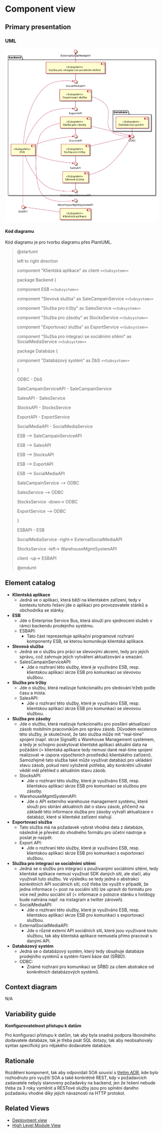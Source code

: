 # Component view
## Primary presentation
### UML
![Component diagram](../assets/prodejni_system_component_diagram.png "Diagram komponent prodejního systému")

#### **Kód diagramu**
Kód diagramu je pro tvorbu diagramu přes PlantUML.

> @startuml
>
> left to right direction
>
> component "Klientská aplikace" as client `<<Subsystem>>`
>
> package Backend {
>
>   component ESB `<<Subsystem>>`
>
>   component "Slevová služba" as SaleCampainService `<<Subsystem>>`
>
>   component "Služba pro tržby" as SalesService `<<Subsystem>>`
>
>   component "Služba pro zásoby" as StocksService `<<Subsystem>>`
>
>   component "Exportovací služba" as ExportService `<<Subsystem>>`
>
>   component "Služba pro integraci se sociálními sítěmi" as SocialMediaService `<<Subsystem>>`
>
>   package Databáze {
>
>   component "Databázový systém" as DbS `<<Subsystem>>`
> 
>   }
>
>   ODBC - DbS
>
>   SaleCampainServiceAPI - SaleCampainService
>
>   SalesAPI - SalesService
>
>   StocksAPI - StocksService
>
>   ExportAPI - ExportService
>
>   SocialMediaAPI - SocialMediaService
>
>   ESB --> SaleCampainServiceAPI
>
>   ESB --> SalesAPI
>
>   ESB --> StocksAPI
>
>   ESB --> ExportAPI
>
>   ESB --> SocialMediaAPI
>
>   SaleCampainService --> ODBC
>
>   SalesService --> ODBC
>
>   StocksService -down-> ODBC
>
>   ExportService --> ODBC
>
> }
>
> ESBAPI - ESB
>
> SocialMediaService -right-> ExternalSocialMediaAPI
>
> StocksService -left-> WarehouseMgmtSystemAPI
>
> client -up-> ESBAPI
>
> @enduml

## Element catalog
- **Klientská aplikace**
    - Jedná se o aplikaci, která běží na klientském zařízení, tedy v kontextu tohoto řešení jde o aplikaci pro provozovatele stánků a obchodníka se stánky.
- **ESB**
    - Jde o Enterprise Service Bus, která slouží pro sjednocení služeb v rámci backendu prodejního systému.
    - ESBAPI:
        - Tato část reprezentuje aplikační programové rozhraní komponenty ESB, se kterou komunikuje klientská aplikace.
- **Slevová služba**
    - Jedná se o službu pro práci se slevovými akcemi, tedy pro jejich správu, což zahrnuje jejich vytváření aktualizování a smazání.
    - SalesCampainServiceAPI:
        - Jde o rozhraní této služby, které je využíváno ESB, resp. klientskou aplikací skrze ESB pro komunkaci se slevovou službou.
- **Služba pro tržby**
    - Jde o službu, která realizuje funkcionalitu pro sledování tržeb podle času a místa.
    - SalesAPI:
        - Jde o rozhraní této služby, které je využíváno ESB, resp. klientskou aplikací skrze ESB pro komunkaci se slevovou službou.
- **Služba pro zásoby**
    - Jde o službu, která realizuje funkcionalitu pro posílání aktualizací zásob mobilním pracovníkům pro správu zásob. Důvodem existence této služby, je skutečnost, že tato služba může mít "real-time" spojení (např. skrze SignalR) s Warehouse Management systémem, a tedy je schopno poskytovat klientské aplikaci aktuální data na požádání (= klientská aplikace tedy nemusí dané real-time spojení realizovat => úspora výpočteních prostředků klientského zařízení). Samozřejmě tato služba také může využívat databázi pro ukládání stavu zásob, pokud není vyloženě potřeba, aby konkrétní uživatel věděl měl přehled o aktuálním stavu zásob.
    - StocksAPI:
        - Jde o rozhraní této služby, které je využíváno ESB, resp. klientskou aplikací skrze ESB pro komunkaci se službou pro zásoby.
    - WarehouseMgmtSystemAPI:
        - Jde o API externího warehouse management systému, které slouží pro sbírání aktuálních dat o stavu zásob, přičemž na základě této informace služba pro zásoby vytváří aktualizace v databázi, které si klientské zařízení stahují.
- **Exportovací služba**
    - Tato služba má na požadavek vybrat vhodná data z databáze, následně je převést do vhodného formátu pro účetní nástroje a poslat je nazpět.
    - Export API:
        - Jde o rozhraní této služby, které je využíváno ESB, resp. klientskou aplikací skrze ESB pro komunkaci s exportovací službou.
- **Služba pro integraci se sociálními sítěmi**
    - Jedná se o službu pro integraci s používanými sociálními sítěmi, tedy klientské aplikace nemusí využívat SDK daných sítí, ale stačí, aby využívali tuto službu. Ve výsledku se tedy jedná o abstrakci konkrétních API sociálních sítí, což třeba lze využít v případě, že jedna informace (= post na sociální síti) lze upravit do formátu pro více než jednu sociální síť (= informace o polozce stánku s hotdogy bude nahrána např. na instagram a twitter zároveň).
    - SocialMediaAPI:
        - Jde o rozhraní této služby, které je využíváno ESB, resp. klientskou aplikací skrze ESB pro komunkaci s exportovací službou.
    - ExternalSocialMediaAPI:
        - Jde o různé externí API sociálních sítí, které jsou využívané touto službou, tak aby klientská aplikace nemusela přímo pracovat s danými API.
- **Databázový systém**
    - Jedná se o databázový systém, který tedy obsahuje databáze prodejního systémů a systém řízení báze dat (SŘBD).
    - ODBC:
        - Známé rozhraní pro komunikaci se SŘBD za cílem abstrakce od konkrétních databázových systémů.

## Context diagram
N/A

## Variability guide
**Konfigurovatelnost přístupu k datům**

Pro konfiguraci přístupu k datům, tak aby byla snadná podpora libovolného dodavatele databáze, tak je třeba psát SQL dotazy, tak aby neobsahovaly syntax specifický pro nějakého dodavatele databáze.

## Rationale
Rozdělení komponent, tak aby odpovídali SOA souvisí s [třetím ADR](../rozhodnutí/3_rozhodnuti_o_architekture_backendu.md "Třetí architektonické rozhodnutí"), kde bylo rozhodnuto pro využití SOA a také konkrétně REST, kdy v požadavcích zadavatele nebyly stanoveny požadavky na backend, jen že řešení nebude třeba za 3 roky vyměnit a RESTové služby jsou pro splnění daného požadavku vhodné díky jejich návaznosti na HTTP protokol.

## Related Views
- [Deployment view](../umístění/deployment.md "Deployment view")
- [High Level Module View](../komponenty%20a%20konektory/module_view.md "High Level Module View")
